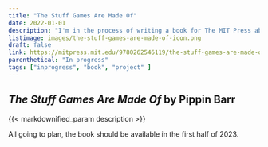 ```yaml
---
title: "The Stuff Games Are Made Of"
date: 2022-01-01
description: "I'm in the process of writing a book for The MIT Press about experimental game design seen through the perspective of the materials of game creation. I've been writing about everything from computation to user interfaces to time. Check out the [the stuff games are made of](/ideas/the-stuff-games-are-made-of) tag to see the games discussed in the book."
listimage: images/the-stuff-games-are-made-of-icon.png
draft: false
link: https://mitpress.mit.edu/9780262546119/the-stuff-games-are-made-of/
parenthetical: "In progress"
tags: ["inprogress", "book", "project" ]
---
```


## *The Stuff Games Are Made Of* by Pippin Barr

{{< markdownified_param description >}}

All going to plan, the book should be available in the first half of 2023.
